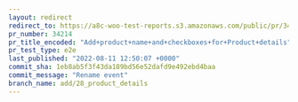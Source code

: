 ```yaml
---
layout: redirect
redirect_to: https://a8c-woo-test-reports.s3.amazonaws.com/public/pr/34214/e2e/index.html
pr_number: 34214
pr_title_encoded: "Add+product+name+and+checkboxes+for+Product+details"
pr_test_type: e2e
last_published: "2022-08-11 12:50:07 +0000"
commit_sha: 1eb8ab5f3f43da189bd56e52dafd9e492ebd4baa
commit_message: "Rename event"
branch_name: add/28_product_details
---
```

